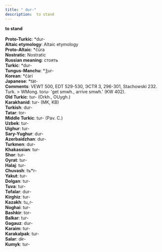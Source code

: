 ```yaml
---
title: " dur-"
description:  to stand
---
```

<p data-pagefind-weight="0.5">
<strong> to stand</strong><br><br>
<strong>Proto-Turkic</strong>:  *dur-<br>
<strong>Altaic etymology</strong>:  Altaic etymology<br>
<strong> Proto-Altaic</strong>:  *čŭ̀ra<br>
<strong>Nostratic</strong>:  Nostratic<br>
<strong>Russian meaning</strong>:  стоять<br>
<strong>Turkic</strong>:  *dur-<br>
<strong>Tungus-Manchu</strong>:  *ǯur-<br>
<strong>Korean</strong>:  *čàrí<br>
<strong>Japanese</strong>:  *tàt-<br>
<strong>Comments</strong>:  VEWT 500, EDT 529-530, ЭСТЯ 3, 296-301, Stachowski 232. Turk. > WMong. toru- 'get smwh., arrive smwh.' (KW 402).<br>
<strong>Old Turkic</strong>:  tur- (Orkh., OUygh.)<br>
<strong>Karakhanid</strong>:  tur- (MK, KB)<br>
<strong>Turkish</strong>:  dur-<br>
<strong>Tatar</strong>:  tor-<br>
<strong>Middle Turkic</strong>:  tur- (Pav. C.)<br>
<strong>Uzbek</strong>:  tur-<br>
<strong>Uighur</strong>:  tur-<br>
<strong>Sary-Yughur</strong>:  dur-<br>
<strong>Azerbaidzhan</strong>:  dur-<br>
<strong>Turkmen</strong>:  dur-<br>
<strong>Khakassian</strong>:  tur-<br>
<strong>Shor</strong>:  tur-<br>
<strong>Oyrat</strong>:  tur-<br>
<strong>Halaj</strong>:  tur-<br>
<strong>Chuvash</strong>:  tъʷr-<br>
<strong>Yakut</strong>:  tur-<br>
<strong>Dolgan</strong>:  tur-<br>
<strong>Tuva</strong>:  tur-<br>
<strong>Tofalar</strong>:  dur-<br>
<strong>Kirghiz</strong>:  tur-<br>
<strong>Kazakh</strong>:  tu_r-<br>
<strong>Noghai</strong>:  tur-<br>
<strong>Bashkir</strong>:  tor-<br>
<strong>Balkar</strong>:  tur-<br>
<strong>Gagauz</strong>:  dur-<br>
<strong>Karaim</strong>:  tur-<br>
<strong>Karakalpak</strong>:  tur-<br>
<strong>Salar</strong>:  dɨr-<br>
<strong>Kumyk</strong>:  tur-<br>

</p>
